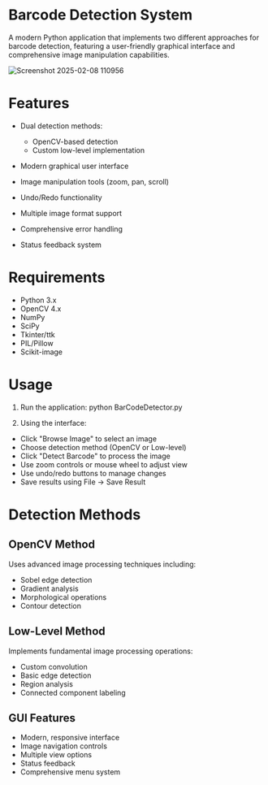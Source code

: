 # Barcode Detection System

A modern Python application that implements two different approaches for barcode detection, featuring a user-friendly graphical interface and comprehensive image manipulation capabilities.

![Screenshot 2025-02-08 110956](https://github.com/user-attachments/assets/77215383-c4a3-4620-bf8b-90fdd5fe51a6)


# Features

- Dual detection methods:
    - OpenCV-based detection
    - Custom low-level implementation

- Modern graphical user interface
- Image manipulation tools (zoom, pan, scroll)
- Undo/Redo functionality
- Multiple image format support
- Comprehensive error handling
- Status feedback system

# Requirements

- Python 3.x
- OpenCV 4.x
- NumPy
- SciPy
- Tkinter/ttk
- PIL/Pillow
- Scikit-image

# Usage

1. Run the application:
    python BarCodeDetector.py

2. Using the interface:
- Click "Browse Image" to select an image
- Choose detection method (OpenCV or Low-level)
- Click "Detect Barcode" to process the image
- Use zoom controls or mouse wheel to adjust view
- Use undo/redo buttons to manage changes
- Save results using File → Save Result

# Detection Methods

## OpenCV Method

Uses advanced image processing techniques including:
- Sobel edge detection
- Gradient analysis
- Morphological operations
- Contour detection

## Low-Level Method

Implements fundamental image processing operations:
- Custom convolution
- Basic edge detection
- Region analysis
- Connected component labeling

## GUI Features

- Modern, responsive interface
- Image navigation controls
- Multiple view options
- Status feedback
- Comprehensive menu system
